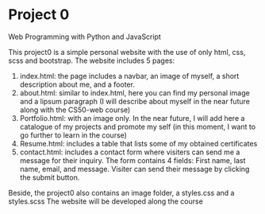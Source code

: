 # Project 0

Web Programming with Python and JavaScript

This project0 is a simple personal website with the use of only html, css, scss and bootstrap.
The website includes 5 pages:
1. index.html: the page includes a navbar, an image of myself, a short description about me, and a footer.
2. about.html: similar to index.html, here you can find my personal image and a lipsum paragraph (I will describe about myself in the near future along with the CS50-web course)
3. Portfolio.html: with an image only. In the near future, I will add here a catalogue of my projects and promote my self (in this moment, I want to go further to learn in the course)
4. Resume.html: includes a table that lists some of my obtained certificates
5. contact.html: includes a contact form where visiters can send me a message for their inquiry. The form contains 4 fields: First name, last name, email, and message. Visiter can send their message by clicking the submit button.

Beside, the project0 also contains an image folder, a styles.css and a styles.scss
The website will be developed along the course